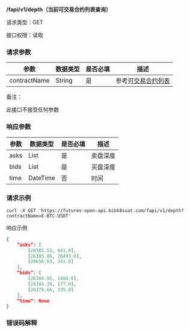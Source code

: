 **/fapi/v1/depth（当前可交易合约列表查询）**

请求类型：GET

接口权限：读取

### 请求参数

|参数| 数据类型 | 是否必填 | 描述 |
|--------|--------|--------|--------|
|contractName| String | 是 | 参考[可交易合约列表](https://github.com/bib-exchange/doc/blob/waynee-refact/trade-api/futures-%E5%90%88%E7%BA%A6/%E6%8E%A5%E5%8F%A3%E8%AF%A6%E6%83%85/%E9%80%9A%E7%94%A8%E6%8E%A5%E5%8F%A3/contracts-%E5%BD%93%E5%89%8D%E5%8F%AF%E4%BA%A4%E6%98%93%E5%90%88%E7%BA%A6%E5%88%97%E8%A1%A8.md) |

备注：

此接口不接受任何参数

### 响应参数

| 参数 | 数据类型 | 是否必填 | 描述     |
| ---- | -------- | -------- | -------- |
| asks | List     | 是       | 卖盘深度 |
| bids | List     | 是       | 买盘深度 |
| time | DateTime | 否       | 时间     |

### 请求示例

~~~shell
curl -X GET 'https://futures-open-api.bibk8suat.com/fapi/v1/depth?contractName=E-BTC-USDT'
~~~

响应示例

```json
{
	”asks“: [
		[26385.53, 641.0],
		[26385.86, 26493.0],
		[28656.63, 341.0]
	],
	“bids”: [
		[26384.95, 1488.0],
		[26384.39, 177.0],
		[26378.66, 235.0]
	],
	”time“: None
}
```

### 错误码解释
